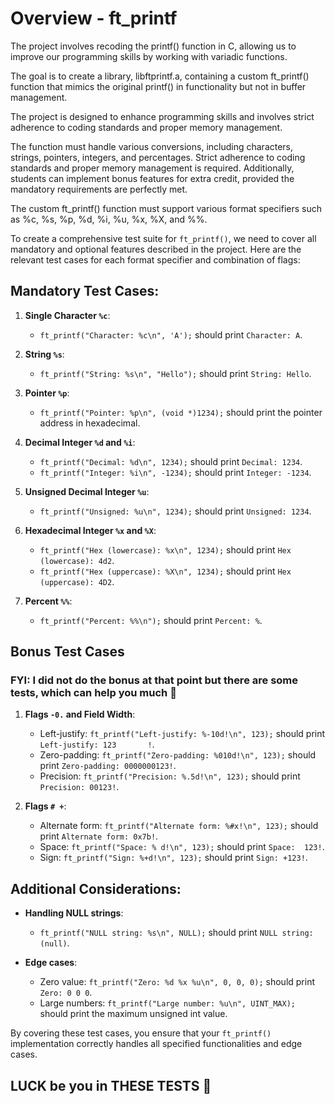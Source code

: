 # Overview - ft_printf

The project involves recoding the printf() function in C, allowing us to improve our programming skills by working with variadic functions.

The goal is to create a library, libftprintf.a, containing a custom ft_printf() function that mimics the original printf() in functionality but not in buffer management.

The project is designed to enhance programming skills and involves strict adherence to coding standards and proper memory management.

The function must handle various conversions, including characters, strings, pointers, integers, and percentages. Strict adherence to coding standards and proper 
memory management is required. Additionally, students can implement bonus features for extra credit, provided the mandatory requirements are perfectly met. 

The custom ft_printf() function must support various format specifiers such as %c, %s, %p, %d, %i, %u, %x, %X, and %%.

To create a comprehensive test suite for `ft_printf()`, we need to cover all mandatory and optional features described in the project. Here are the relevant test cases for each format specifier and combination of flags:

## Mandatory Test Cases:

1. **Single Character `%c`**:
    - `ft_printf("Character: %c\n", 'A');` should print `Character: A`.

2. **String `%s`**:
    - `ft_printf("String: %s\n", "Hello");` should print `String: Hello`.

3. **Pointer `%p`**:
    - `ft_printf("Pointer: %p\n", (void *)1234);` should print the pointer address in hexadecimal.

4. **Decimal Integer `%d` and `%i`**:
    - `ft_printf("Decimal: %d\n", 1234);` should print `Decimal: 1234`.
    - `ft_printf("Integer: %i\n", -1234);` should print `Integer: -1234`.

5. **Unsigned Decimal Integer `%u`**:
    - `ft_printf("Unsigned: %u\n", 1234);` should print `Unsigned: 1234`.

6. **Hexadecimal Integer `%x` and `%X`**:
    - `ft_printf("Hex (lowercase): %x\n", 1234);` should print `Hex (lowercase): 4d2`.
    - `ft_printf("Hex (uppercase): %X\n", 1234);` should print `Hex (uppercase): 4D2`.

7. **Percent `%%`**:
    - `ft_printf("Percent: %%\n");` should print `Percent: %`.

## Bonus Test Cases 

  ### FYI: I did not do the bonus at that point but there are some tests, which can help you much 🌝

1. **Flags `-0.` and Field Width**:
    - Left-justify: `ft_printf("Left-justify: %-10d!\n", 123);` should print `Left-justify: 123       !`.
    - Zero-padding: `ft_printf("Zero-padding: %010d!\n", 123);` should print `Zero-padding: 0000000123!`.
    - Precision: `ft_printf("Precision: %.5d!\n", 123);` should print `Precision: 00123!`.

2. **Flags `# +`**:
    - Alternate form: `ft_printf("Alternate form: %#x!\n", 123);` should print `Alternate form: 0x7b!`.
    - Space: `ft_printf("Space: % d!\n", 123);` should print `Space:  123!`.
    - Sign: `ft_printf("Sign: %+d!\n", 123);` should print `Sign: +123!`.

## Additional Considerations:
- **Handling NULL strings**:
    - `ft_printf("NULL string: %s\n", NULL);` should print `NULL string: (null)`.

- **Edge cases**:
    - Zero value: `ft_printf("Zero: %d %x %u\n", 0, 0, 0);` should print `Zero: 0 0 0`.
    - Large numbers: `ft_printf("Large number: %u\n", UINT_MAX);` should print the maximum unsigned int value.

By covering these test cases, you ensure that your `ft_printf()` implementation correctly handles all specified functionalities and edge cases.

## LUCK be you in THESE TESTS 🙈
